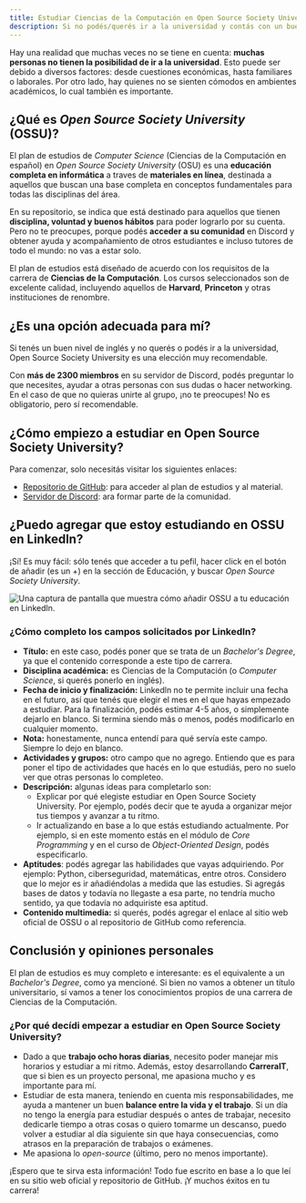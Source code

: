 ```yaml
---
title: Estudiar Ciencias de la Computación en Open Source Society University (OSSU)
description: Si no podés/querés ir a la universidad y contás con un buen nivel de inglés, Open Source Society University puede ser una buena opción.
---
```


Hay una realidad que muchas veces no se tiene en cuenta: **muchas personas no tienen la posibilidad de ir a la universidad**. Esto puede ser debido a diversos factores: desde cuestiones económicas, hasta familiares o laborales. Por otro lado, hay
quienes no se sienten cómodos en ambientes académicos, lo cual también es importante.

## ¿Qué es _Open Source Society University_ (OSSU)?

El plan de estudios de _Computer Science_ (Ciencias de la Computación en español) en _Open Source Society University_ (OSU) es una **educación completa en informática** a traves de **materiales en línea**, destinada a aquellos que buscan una base completa en conceptos fundamentales para todas las disciplinas del área.

En su repositorio, se indica que está destinado para aquellos que tienen **disciplina, voluntad y buenos hábitos** para poder lograrlo por su cuenta. Pero no te preocupes, porque podés **acceder a su comunidad** en Discord y obtener ayuda y acompañamiento de otros estudiantes e incluso tutores de todo el mundo: no vas a estar solo.

El plan de estudios está diseñado de acuerdo con los requisitos de la carrera de **Ciencias de la Computación**. Los cursos seleccionados son de excelente calidad, incluyendo aquellos de **Harvard**, **Princeton** y otras instituciones de renombre.

## ¿Es una opción adecuada para mí?

Si tenés un buen nivel de inglés y no querés o podés ir a la universidad, Open Source Society University es una elección muy recomendable.

Con **más de 2300 miembros** en su servidor de Discord, podés preguntar lo que necesites, ayudar a otras personas con sus dudas o hacer networking. En el caso de que no quieras unirte al grupo, ¡no te preocupes! No es obligatorio, pero sí recomendable.

## ¿Cómo empiezo a estudiar en Open Source Society University?

Para comenzar, solo necesitás visitar los siguientes enlaces:

- [Repositorio de GitHub](https://github.com/ossu/computer-science): para acceder al plan de estudios y al material.
- [Servidor de Discord](https://discord.gg/wuytwK5s9h): ara formar parte de la comunidad.

## ¿Puedo agregar que estoy estudiando en OSSU en Linkedln?

¡Sí! Es muy fácil: sólo tenés que acceder a tu pefil, hacer click en el botón de añadir (es un +) en la sección de Educación, y buscar _Open Source Society University_.

![Una captura de pantalla que muestra cómo añadir OSSU a tu educación en Linkedln.](/linkedin-ossu.png "Una captura de pantalla que muestra cómo añadir OSSU a tu educación en Linkedln")

### ¿Cómo completo los campos solicitados por Linkedln?

- **Título:** en este caso, podés poner que se trata de un _Bachelor's Degree_, ya que el contenido corresponde a este tipo de carrera.
- **Disciplina académica:** es Ciencias de la Computación (o _Computer Science_, si querés ponerlo en inglés).
- **Fecha de inicio y finalización:** Linkedln no te permite incluir una fecha en el futuro, así que tenés que elegir el mes en el que hayas empezado a estudiar. Para la finalización, podés estimar 4-5 años, o simplemente dejarlo en blanco. Si termina siendo más o menos, podés modificarlo en cualquier momento.
- **Nota:** honestamente, nunca entendí para qué servía este campo. Siempre lo dejo en blanco.
- **Actividades y grupos:** otro campo que no agrego. Entiendo que es para poner el tipo de actividades que hacés en lo que estudiás, pero no suelo ver que otras personas lo completeo.
- **Descripción:** algunas ideas para completarlo son:
  - Explicar por qué elegiste estudiar en Open Source Society University. Por ejemplo, podés decir que te ayuda a organizar mejor tus tiempos y avanzar a tu ritmo.
  - Ir actualizando en base a lo que estás estudiando actualmente. Por ejemplo, si en este momento estás en el módulo de _Core Programming_ y en el curso de _Object-Oriented Design_, podés especificarlo.
- **Aptitudes**: podés agregar las habilidades que vayas adquiriendo. Por ejemplo: Python, ciberseguridad, matemáticas, entre otros. Considero que lo mejor es ir añadiéndolas a medida que las estudies. Si agregás bases de datos y todavía no llegaste a esa parte, no tendría mucho sentido, ya que todavía no adquiriste esa aptitud.
- **Contenido multimedia:** si querés, podés agregar el enlace al sitio web oficial de OSSU o al repositorio de GitHub como referencia.

## Conclusión y opiniones personales

El plan de estudios es muy completo e interesante: es el equivalente a un _Bachelor's Degree_, como ya mencioné. Si bien no vamos a obtener un título universitario, sí vamos a tener los conocimientos propios de una carrera de Ciencias de la Computación.

### ¿Por qué decídi empezar a estudiar en Open Source Society University?

- Dado a que **trabajo ocho horas diarias**, necesito poder manejar mis horarios y estudiar a mi ritmo. Además, estoy desarrollando **CarreraIT**, que si bien es un proyecto personal, me apasiona mucho y es importante para mí.
- Estudiar de esta manera, teniendo en cuenta mis responsabilidades, me ayuda a mantener un buen **balance entre la vida y el trabajo**. Si un día no tengo la energía para estudiar después o antes de trabajar, necesito dedicarle tiempo a otras cosas o quiero tomarme un descanso, puedo volver a estudiar al día siguiente sin que haya consecuencias, como atrasos en la preparación de trabajos o exámenes.
- Me apasiona lo _open-source_ (último, pero no menos importante).

¡Espero que te sirva esta información! Todo fue escrito en base a lo que leí en su sitio web oficial y repositorio de GitHub. ¡Y muchos éxitos en tu carrera!
